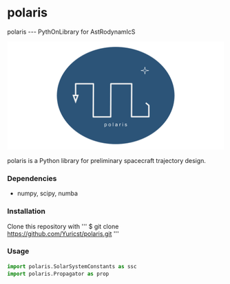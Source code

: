 # polaris
 polaris --- PythOnLibrary for AstRodynamIcS

<p align="center">
  <img src="./etc/polaris_logo.png" width="550" title="hover text">
</p>

polaris is a Python library for preliminary spacecraft trajectory design. 

### Dependencies
- numpy, scipy, numba

### Installation
Clone this repository with
'''
$ git clone https://github.com/Yuricst/polaris.git
'''

### Usage
```python
import polaris.SolarSystemConstants as ssc
import polaris.Propagator as prop
```

